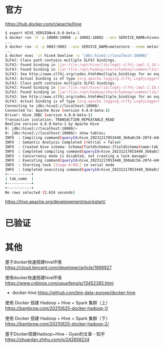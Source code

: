 
# 官方

https://hub.docker.com/r/apache/hive
```sh
$ export HIVE_VERSION=4.0.0-beta-1
$ docker run -d -p 10000:10000 -p 10002:10002 --env SERVICE_NAME=hiveserver2 --name hive4 apache/hive:${HIVE_VERSION}
...
$ docker run -d -p 9083:9083 --env SERVICE_NAME=metastore --name metastore-standalone apache/hive:${HIVE_VERSION}
...
$ docker exec -it hive4 beeline -u 'jdbc:hive2://localhost:10000/'
SLF4J: Class path contains multiple SLF4J bindings.
SLF4J: Found binding in [jar:file:/opt/hive/lib/log4j-slf4j-impl-2.18.0.jar!/org/slf4j/impl/StaticLoggerBinder.class]
SLF4J: Found binding in [jar:file:/opt/hadoop/share/hadoop/common/lib/slf4j-log4j12-1.7.30.jar!/org/slf4j/impl/StaticLoggerBinder.class]
SLF4J: See http://www.slf4j.org/codes.html#multiple_bindings for an explanation.
SLF4J: Actual binding is of type [org.apache.logging.slf4j.Log4jLoggerFactory]
SLF4J: Class path contains multiple SLF4J bindings.
SLF4J: Found binding in [jar:file:/opt/hive/lib/log4j-slf4j-impl-2.18.0.jar!/org/slf4j/impl/StaticLoggerBinder.class]
SLF4J: Found binding in [jar:file:/opt/hadoop/share/hadoop/common/lib/slf4j-log4j12-1.7.30.jar!/org/slf4j/impl/StaticLoggerBinder.class]
SLF4J: See http://www.slf4j.org/codes.html#multiple_bindings for an explanation.
SLF4J: Actual binding is of type [org.apache.logging.slf4j.Log4jLoggerFactory]
Connecting to jdbc:hive2://localhost:10000/
Connected to: Apache Hive (version 4.0.0-beta-1)
Driver: Hive JDBC (version 4.0.0-beta-1)
Transaction isolation: TRANSACTION_REPEATABLE_READ
Beeline version 4.0.0-beta-1 by Apache Hive
0: jdbc:hive2://localhost:10000/>
0: jdbc:hive2://localhost:10000/> show tables;
INFO  : Compiling command(queryId=hive_20231217053440_3b0a8c56-20f4-4461-aca0-e4adfd514fdd): show tables
INFO  : Semantic Analysis Completed (retrial = false)
INFO  : Created Hive schema: Schema(fieldSchemas:[FieldSchema(name:tab_name, type:string, comment:from deserializer)], properties:null)
INFO  : Completed compiling command(queryId=hive_20231217053440_3b0a8c56-20f4-4461-aca0-e4adfd514fdd); Time taken: 2.165 seconds
INFO  : Concurrency mode is disabled, not creating a lock manager
INFO  : Executing command(queryId=hive_20231217053440_3b0a8c56-20f4-4461-aca0-e4adfd514fdd): show tables
INFO  : Starting task [Stage-0:DDL] in serial mode
INFO  : Completed executing command(queryId=hive_20231217053440_3b0a8c56-20f4-4461-aca0-e4adfd514fdd); Time taken: 0.081 seconds
+-----------+
| tab_name  |
+-----------+
+-----------+
No rows selected (2.624 seconds)
```

https://hive.apache.org/developement/quickstart/

# 已验证

# 其他

基于docker快速搭建hive环境 https://cloud.tencent.com/developer/article/1668927

使用docker快速搭建hive环境 https://www.cnblogs.com/upupfeng/p/13452385.html
- docker-hive https://github.com/big-data-europe/docker-hive

使用 Docker 搭建 Hadoop + Hive + Spark 集群（上） https://bambrow.com/20210625-docker-hadoop-1/

使用 Docker 搭建 Hadoop + Hive + Spark 集群（下） https://bambrow.com/20210625-docker-hadoop-2/

基于Docker搭建Hadoop+Hive - Gyan的文章 - 知乎 https://zhuanlan.zhihu.com/p/242658224
